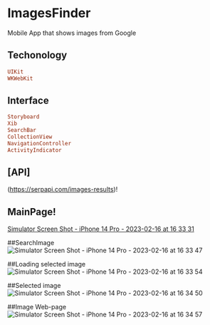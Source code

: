 # ImagesFinder
Mobile App that shows images from Google 
## Techonology

```ruby
UIKit
WKWebKit
```

## Interface

```ruby
Storyboard
Xib
SearchBar
CollectionView
NavigationController
ActivityIndicator
```

## [API]
(https://serpapi.com/images-results)!
## MainPage!
[Simulator Screen Shot - iPhone 14 Pro - 2023-02-16 at 16 33 31](https://user-images.githubusercontent.com/107427927/219366903-959f7b50-4ae9-4a4d-ba9f-cf601d7c3d13.png)
 
 ##SearchImage
![Simulator Screen Shot - iPhone 14 Pro - 2023-02-16 at 16 33 47](https://user-images.githubusercontent.com/107427927/219366589-44aecad5-172a-413a-a14a-192ba74a258b.png)
 
 ##Loading selected image
![Simulator Screen Shot - iPhone 14 Pro - 2023-02-16 at 16 33 54](https://user-images.githubusercontent.com/107427927/219366854-7c7d9722-e8eb-48ad-9f8e-b010055cd13c.png)

##Selected image
![Simulator Screen Shot - iPhone 14 Pro - 2023-02-16 at 16 34 50](https://user-images.githubusercontent.com/107427927/219367113-7ffe2cb8-cd49-40cf-8f83-159771052d91.png)

##Image Web-page
![Simulator Screen Shot - iPhone 14 Pro - 2023-02-16 at 16 34 57](https://user-images.githubusercontent.com/107427927/219367204-241393ed-5b3a-43a0-b636-8ca0407f93e4.png)

